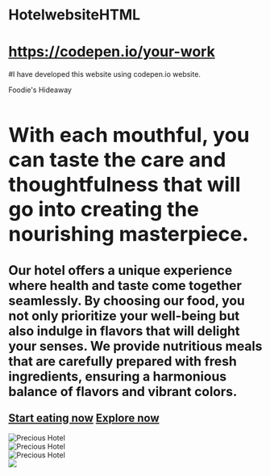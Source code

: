 # HotelwebsiteHTML
# https://codepen.io/your-work
#I have developed this website using codepen.io website.
<!DOCTYPE html>
<html lang="en">
<head>
  <meta charset="UTF-8">
  <meta http-equi="X-UA-Compatible" content="IE=edge">
  <meta name="viewport" content="width=device-width,initial-scale=1.0">
  <link rel="preconnect" href="https://fonts.googleapis.com">
<link rel="preconnect" href="https://fonts.gstatic.com" crossorigin>
<link href="https://fonts.googleapis.com/css2?family=Abhaya+Libre:wght@400;600&display=swap" rel="stylesheet">
 <tittle class="name">Foodie's Hideaway</tittle>
 </head>
 <body>
  <section class ="hero-section">
  <div class="hero">
  <div class="text">
  <h1 class="heading" style="font-size:40px">With each mouthful, you can taste the care and thoughtfulness that will go into creating the nourishing masterpiece.<h1>
  <p class= "Description" style="font-size:25px">
    Our hotel offers a unique experience where health and taste come together     seamlessly.
    By choosing our food, you not only prioritize your well-being but also         indulge in flavors that will delight your senses. 
    We provide nutritious meals that are carefully prepared with fresh             ingredients, ensuring a harmonious balance of flavors and vibrant colors. </p>
    <a href="https://www.swiggy.com/city/hyderabad" class= "button">Start eating now</a>
    <a href="https://www.chefspencil.com/30-popular-south-indian-foods-and-desserts/" class= "button">Explore now</a>
    </div>      
  <div class ="hero-image">
    <img src="https://assets.gqindia.com/photos/62a9d4653e8cdc9b632eb2ad/16:9/pass/10%20restaurants%20in%20Mumbai%20that%20offer%20the%20best%20sunset%20views.jpg" class= "hero-pic" alt="Precious Hotel"/>
 </div>
 </div>
 </section>
 <div class= "Served">
   <div class= "Human">
    <img src="https://www.colourbox.com/preview/4316034-family-eating-lunch-together-in-restaurant.jpg" class= "hero-pic" alt="Precious Hotel"/> </div>
   <div class= "Human"> <img src="https://media.istockphoto.com/id/1215369487/photo/happy-extended-family-having-fun-during-family-lunch-in-dining-room.jpg?s=612x612&w=0&k=20&c=Iu_k8lpZvr2oYORYZVTX5dM7ywDQv1UfkTsjPWaReE8=" class= "hero-pic" alt="Precious Hotel"/> </div>
   <div class= "Human"> <img src="https://media.istockphoto.com/id/536665840/photo/family-dinner.jpg?s=612x612&w=0&k=20&c=9dc8vWUoErfaxzTNqYt2T7sA5DyCRO5gRvF6pYU1LSI=" 
   </div>
  </div> 
 </body>
 </html>
 

